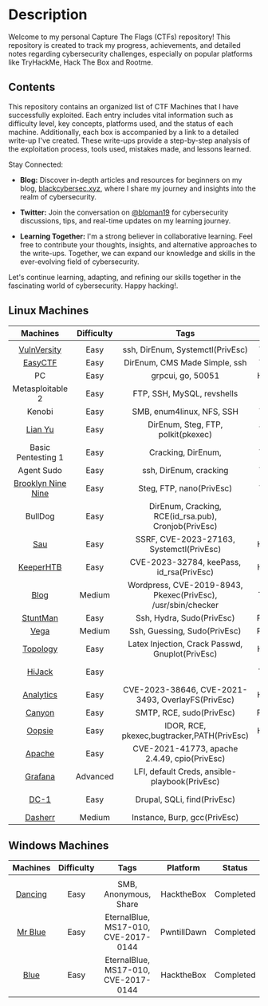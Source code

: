 # Description 
Welcome to my personal Capture The Flags (CTFs) repository! This repository is created to track my progress, achievements, and detailed notes regarding cybersecurity challenges, especially on popular platforms like TryHackMe, Hack The Box and Rootme.

## Contents


This repository contains an organized list of CTF Machines that I have successfully exploited. Each entry includes vital information such as difficulty level, key concepts, platforms used, and the status of each machine. Additionally, each box is accompanied by a link to a detailed write-up I've created. These write-ups provide a step-by-step analysis of the exploitation process, tools used, mistakes made, and lessons learned.

Stay Connected:

- **Blog:** Discover in-depth articles and resources for beginners on my blog, [blackcybersec.xyz](https://blackcybersec.xyz), where I share my journey and insights into the realm of cybersecurity.

- **Twitter:** Join the conversation on [@bloman19](https://twitter.com/bloman19) for cybersecurity discussions, tips, and real-time updates on my learning journey.

- **Learning Together:** I'm a strong believer in collaborative learning. Feel free to contribute your thoughts, insights, and alternative approaches to the write-ups. Together, we can expand our knowledge and skills in the ever-evolving field of cybersecurity.

Let's continue learning, adapting, and refining our skills together in the fascinating world of cybersecurity.
Happy hacking!.

## Linux Machines
| Machines | Difficulty |                                                Tags                  | Platform                            | Status | 
|:-------------:|:----------:|:--------------------------------------------------------------------------------------------------:|:---------:|:---------:|
|               |            |                                                                                                    |           |                               | 
| [VulnVersity](./CTFs_Machines/VulnVersity.md)        |    Easy    |                 ssh, DirEnum, Systemctl(PrivEsc)                                                            | Tryhackme |    Completed     |
| [EasyCTF](./CTFs_Machines/easyctf.md)        |    Easy    |                DirEnum, CMS Made Simple, ssh                                                           | Tryhackme |    Completed     |
|  PC       |    Easy    |                   grpcui, go, 50051                                                          | HacktheBox |    Completed     |
| Metasploitable 2         |    Easy    |    FTP, SSH, MySQL, revshells                                                                    | Rootme    |    In Progress     |
|Kenobi         |    Easy    |  SMB, enum4linux, NFS, SSH                                                                       | Tryhackme  |    Completed     |
|[Lian Yu](./CTFs_Machines/LianYu.md)         |    Easy    |     DirEnum, Steg, FTP, polkit(pkexec)                                                                    | Tryhackme  |    Completed     |
| Basic Pentesting 1        |    Easy    |                 Cracking, DirEnum,                                                            | Tryhackme |    Completed     |
| Agent Sudo        |    Easy    |                 ssh, DirEnum, cracking                                                            | Tryhackme |    Completed     |
| [Brooklyn Nine Nine](./CTFs_Machines/brooklyn.md)        |    Easy    |           Steg, FTP, nano(PrivEsc)                                                                 | Tryhackme |    Completed     |
| BullDog        |    Easy    |           DirEnum, Cracking, RCE(id_rsa.pub), Cronjob(PrivEsc)                                                                 | RootMe |    Completed     |
| [Sau](./CTFs_Machines/sau.md)        |    Easy    |           SSRF, CVE-2023-27163, Systemctl(PrivEsc)                                                               | HacktheBox |    Completed     |
| [KeeperHTB](./CTFs_Machines/keeperHTB.md)        |    Easy    |           CVE-2023-32784, keePass, id_rsa(PrivEsc)                                                               | HacktheBox |    Completed     |
| [Blog](./CTFs_Machines/blog.md)        |    Medium    |           Wordpress, CVE-2019-8943, Pkexec(PrivEsc), /usr/sbin/checker                                                              | TryHackMe |    Completed     |
| [StuntMan](https://blackcybersec.xyz/posts/stuntman-mike-on-pwntilldawn/)        |    Easy    |           Ssh, Hydra, Sudo(PrivEsc)                                                              | PwntillDawn |    Completed     |
| [Vega](./CTFs_Machines/vega.md)        |    Medium    |           Ssh, Guessing, Sudo(PrivEsc)                                                              | PwntillDawn |    Completed     |
| [Topology](./CTFs_Machines/Topology.md)        |    Easy    |           Latex Injection, Crack Passwd, Gnuplot(PrivEsc)                                                              | HacktheBox |   Completed    |
| [HiJack](./CTFs_Machines/)        |    Easy    |                                                                         | TryHackMe |   Comming Soon...    |
| [Analytics](./CTFs_Machines/Analytics.md)        |    Easy    |CVE-2023-38646, CVE-2021-3493, OverlayFS(PrivEsc)                                                                         | HacktheBox |   Completed   |
| [Canyon](./CTFs_Machines/Canyon.md)        |    Easy    |SMTP, RCE, sudo(PrivEsc)                                                                         | PwntillDawn |   Completed   |
| [Oopsie](./CTFs_Machines/oopsie.md)        |    Easy    |IDOR, RCE, pkexec,bugtracker,PATH(PrivEsc)                                                                         | HacktheBox |   Completed   |
| [Apache](./CTFs_Machines/apache.md)        |    Easy    |CVE-2021-41773, apache 2.4.49, cpio(PrivEsc)                                                                         | EchoCTF |   Completed   |
| [Grafana](./CTFs_Machines/grafana.md)        |    Advanced    |LFI, default Creds, ansible-playbook(PrivEsc)                                                                         | EchoCTF |   Completed   |
| [DC-1](./CTFs_Machines/Dc1.md)        |    Easy    |Drupal, SQLi, find(PrivEsc)                                                                         | Proving Grounds |   Completed   |
| [Dasherr](./CTFs_Machines/Dasherr.md)        |    Medium    |Instance, Burp, gcc(PrivEsc)                                                                         | EchoCTF |   Completed   |

## Windows Machines
| Machines | Difficulty |                                                Tags                  | Platform                            | Status | 
|:-------------:|:----------:|:--------------------------------------------------------------------------------------------------:|:---------:|:---------:|
|               |            |                                                                                                    |           |                               |
| [Dancing](https://blackcybersec.xyz/posts/Dancing-HacktheBox/)        |    Easy    |           SMB, Anonymous, Share                                                               | HacktheBox |    Completed     |
| [Mr Blue](https://blackcybersec.xyz/posts/Windows-hacking/)        |    Easy    |           EternalBlue, MS17-010, CVE-2017-0144                                                               | PwntillDawn |    Completed     |
| [Blue](./CTFs_Machines/blue.md)        |    Easy    |           EternalBlue, MS17-010, CVE-2017-0144                                                               | HacktheBox |    Completed     |
